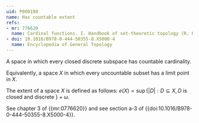 ```yaml
---
uid: P000198
name: Has countable extent
refs:
- mr: 776620
  name: Cardinal functions. I. Handbook of set-theoretic topology (R. Hodel)
- doi: 10.1016/B978-0-444-50355-8.X5000-4
  name: Encyclopedia of General Topology
---
```


A space in which every closed discrete subspace has countable cardinality.

Equivalently, a space $X$ in which every uncountable subset has a limit point in $X$.

The extent of a space $X$ is defined as follows: $e(X) = \sup\{|D| : D \subseteq X, D \text{ is closed and discrete } \} + \omega$.

See chapter $3$ of {{mr:0776620}} and see section a-$3$ of {{doi:10.1016/B978-0-444-50355-8.X5000-4}}.
